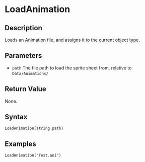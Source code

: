 # LoadAnimation

## Description

Loads an Animation file, and assigns it to the current object type.

## Parameters

- `path`
The file path to load the sprite sheet from, relative to `Data/Animations/`

## Return Value

None.

## Syntax
```
LoadAnimation(string path)
```

## Examples
```
LoadAnimation("Test.ani")
```
